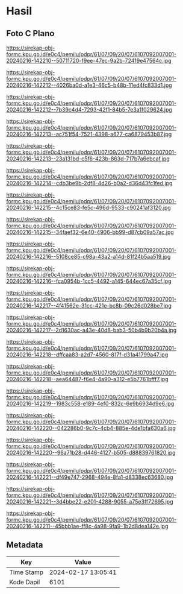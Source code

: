 # Hasil

## Foto C Plano

https://sirekap-obj-formc.kpu.go.id/e0c4/pemilu/pdpr/61/07/09/20/07/6107092007001-20240216-142210--50711720-f9ee-47ec-9a2b-72419e47564c.jpg

https://sirekap-obj-formc.kpu.go.id/e0c4/pemilu/pdpr/61/07/09/20/07/6107092007001-20240216-142212--4026ba0d-a1e3-46c5-b48b-11ed4fc833d1.jpg

https://sirekap-obj-formc.kpu.go.id/e0c4/pemilu/pdpr/61/07/09/20/07/6107092007001-20240216-142212--7b39c4d4-7293-42f1-84b5-7e3a1f029624.jpg

https://sirekap-obj-formc.kpu.go.id/e0c4/pemilu/pdpr/61/07/09/20/07/6107092007001-20240216-142213--ac751f54-7521-4398-a677-ca6879453b87.jpg

https://sirekap-obj-formc.kpu.go.id/e0c4/pemilu/pdpr/61/07/09/20/07/6107092007001-20240216-142213--23a131bd-c5f6-423b-863d-717b7a6ebcaf.jpg

https://sirekap-obj-formc.kpu.go.id/e0c4/pemilu/pdpr/61/07/09/20/07/6107092007001-20240216-142214--cdb3be9b-2df8-4d26-b0a2-d36d43fc1fed.jpg

https://sirekap-obj-formc.kpu.go.id/e0c4/pemilu/pdpr/61/07/09/20/07/6107092007001-20240216-142215--4c15ce83-fe5c-496d-9533-c90241af3120.jpg

https://sirekap-obj-formc.kpu.go.id/e0c4/pemilu/pdpr/61/07/09/20/07/6107092007001-20240216-142215--34faef32-6e40-4906-bb99-d87cb09a57ac.jpg

https://sirekap-obj-formc.kpu.go.id/e0c4/pemilu/pdpr/61/07/09/20/07/6107092007001-20240216-142216--5108ce85-c98a-43a2-a14d-81f24b5aa519.jpg

https://sirekap-obj-formc.kpu.go.id/e0c4/pemilu/pdpr/61/07/09/20/07/6107092007001-20240216-142216--fca0954b-1cc5-4492-a145-644ec67a35cf.jpg

https://sirekap-obj-formc.kpu.go.id/e0c4/pemilu/pdpr/61/07/09/20/07/6107092007001-20240216-142217--4f41562e-31cc-421e-bc8b-09c26d028be7.jpg

https://sirekap-obj-formc.kpu.go.id/e0c4/pemilu/pdpr/61/07/09/20/07/6107092007001-20240216-142217--2d1630ac-a43e-40d8-bab3-50b4b9b20b4a.jpg

https://sirekap-obj-formc.kpu.go.id/e0c4/pemilu/pdpr/61/07/09/20/07/6107092007001-20240216-142218--dffcaa83-a2d7-4560-817f-d31a41799a47.jpg

https://sirekap-obj-formc.kpu.go.id/e0c4/pemilu/pdpr/61/07/09/20/07/6107092007001-20240216-142218--aea64487-f6e4-4a90-a312-e5b7761bfff7.jpg

https://sirekap-obj-formc.kpu.go.id/e0c4/pemilu/pdpr/61/07/09/20/07/6107092007001-20240216-142219--1983c558-e189-4ef0-832c-6e9b6934d9e6.jpg

https://sirekap-obj-formc.kpu.go.id/e0c4/pemilu/pdpr/61/07/09/20/07/6107092007001-20240216-142220--042286b0-9c7c-4cb4-885e-4de1bfa630a6.jpg

https://sirekap-obj-formc.kpu.go.id/e0c4/pemilu/pdpr/61/07/09/20/07/6107092007001-20240216-142220--96a71b28-d446-4127-b505-d88839761820.jpg

https://sirekap-obj-formc.kpu.go.id/e0c4/pemilu/pdpr/61/07/09/20/07/6107092007001-20240216-142221--df49e747-2968-494e-8fa1-d8338ec63680.jpg

https://sirekap-obj-formc.kpu.go.id/e0c4/pemilu/pdpr/61/07/09/20/07/6107092007001-20240216-142221--3d4bbe22-e201-4288-9055-a75e3ff72695.jpg

https://sirekap-obj-formc.kpu.go.id/e0c4/pemilu/pdpr/61/07/09/20/07/6107092007001-20240216-142211--45bbb1ae-ff8c-4a98-9fa9-1b2d8dea142e.jpg


## Metadata

| Key        | Value               |
| ---------- | ------------------- |
| Time Stamp | 2024-02-17 13:05:41 |
| Kode Dapil | 6101                |



